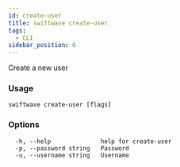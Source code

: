 ```yaml
---
id: create-user
title: swiftwave create-user
tags:
  - CLI
sidebar_position: 6
---
```


Create a new user

### Usage

```
swiftwave create-user [flags]
```

### Options

```
  -h, --help              help for create-user
  -p, --password string   Password
  -u, --username string   Username
```
